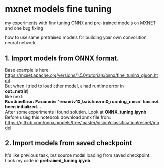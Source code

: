 # mxnet models fine tuning
my experiments with fine tuning ONNX and pre-trained models on MXNET and one bug fixing<br>

how to use same pretrained models for building your own convolution neural network<br>

## 1. Import models from ONNX format.
Base example is here:<br>
https://mxnet.apache.org/versions/1.5.0/tutorials/onnx/fine_tuning_gluon.html<br>
But when i tried to load other model, a had runtime error in <br>
**out=net(in)**<br>
like next:<br>
**RuntimeError: Parameter 'resnetv15_batchnorm0_running_mean' has not been initialized...**<br>
After some experiments i found solution. Look at **ONNX_tuning.ipynb**<br>
Before using this notebook download onnx file from:<br>
https://github.com/onnx/models/tree/master/vision/classification/resnet/model

## 2. Import models from saved checkpoint
It's like previous task, but source model loading from saved checkpoint.<br>
Look my code in **pretrained_tuning.ipynb**
